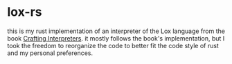 # lox-rs
this is my rust implementation of an interpreter of the Lox language from the book
[Crafting Interpreters](https://craftinginterpreters.com/).
it mostly follows the book's implementation, but I took the freedom to reorganize the code
to better fit the code style of rust and my personal preferences.
